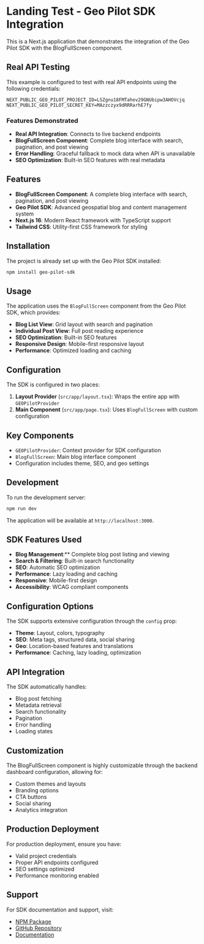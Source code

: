 # Landing Test - Geo Pilot SDK Integration

This is a Next.js application that demonstrates the integration of the Geo Pilot SDK with the BlogFullScreen component.

## Real API Testing

This example is configured to test with real API endpoints using the following credentials:

```env
NEXT_PUBLIC_GEO_PILOT_PROJECT_ID=LSZgnu18FMTahov29GNUbipw3AHOVcjq
NEXT_PUBLIC_GEO_PILOT_SECRET_KEY=MAzzczyx9dRRRarhE7fy
```

### Features Demonstrated

- **Real API Integration**: Connects to live backend endpoints
- **BlogFullScreen Component**: Complete blog interface with search, pagination, and post viewing
- **Error Handling**: Graceful fallback to mock data when API is unavailable
- **SEO Optimization**: Built-in SEO features with real metadata

## Features

- **BlogFullScreen Component**: A complete blog interface with search, pagination, and post viewing
- **Geo Pilot SDK**: Advanced geospatial blog and content management system
- **Next.js 16**: Modern React framework with TypeScript support
- **Tailwind CSS**: Utility-first CSS framework for styling

## Installation

The project is already set up with the Geo Pilot SDK installed:

```bash
npm install geo-pilot-sdk
```

## Usage

The application uses the `BlogFullScreen` component from the Geo Pilot SDK, which provides:

- **Blog List View**: Grid layout with search and pagination
- **Individual Post View**: Full post reading experience
- **SEO Optimization**: Built-in SEO features
- **Responsive Design**: Mobile-first responsive layout
- **Performance**: Optimized loading and caching

## Configuration

The SDK is configured in two places:

1. **Layout Provider** (`src/app/layout.tsx`): Wraps the entire app with `GEOPilotProvider`
2. **Main Component** (`src/app/page.tsx`): Uses `BlogFullScreen` with custom configuration

## Key Components

- `GEOPilotProvider`: Context provider for SDK configuration
- `BlogFullScreen`: Main blog interface component
- Configuration includes theme, SEO, and geo settings

## Development

To run the development server:

```bash
npm run dev
```

The application will be available at `http://localhost:3000`.

## SDK Features Used

- **Blog Management**:** Complete blog post listing and viewing
- **Search & Filtering**: Built-in search functionality
- **SEO**: Automatic SEO optimization
- **Performance**: Lazy loading and caching
- **Responsive**: Mobile-first design
- **Accessibility**: WCAG compliant components

## Configuration Options

The SDK supports extensive configuration through the `config` prop:

- **Theme**: Layout, colors, typography
- **SEO**: Meta tags, structured data, social sharing
- **Geo**: Location-based features and translations
- **Performance**: Caching, lazy loading, optimization

## API Integration

The SDK automatically handles:
- Blog post fetching
- Metadata retrieval
- Search functionality
- Pagination
- Error handling
- Loading states

## Customization

The BlogFullScreen component is highly customizable through the backend dashboard configuration, allowing for:
- Custom themes and layouts
- Branding options
- CTA buttons
- Social sharing
- Analytics integration

## Production Deployment

For production deployment, ensure you have:
- Valid project credentials
- Proper API endpoints configured
- SEO settings optimized
- Performance monitoring enabled

## Support

For SDK documentation and support, visit:
- [NPM Package](https://www.npmjs.com/package/geo-pilot-sdk)
- [GitHub Repository](https://github.com/mark-maher-moris/geo_pilot_sdk)
- [Documentation](https://geopilot.buildagon.com)